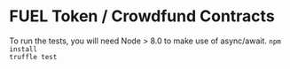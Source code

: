 # FUEL Token / Crowdfund Contracts

To run the tests, you will need Node > 8.0 to make use of async/await.
`npm install`  
`truffle test`
